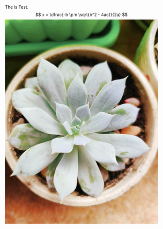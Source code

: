 The is Test.
$$	x = \dfrac{-b \pm \sqrt{b^2 - 4ac}}{2a} $$
![2020-4-6](./image/succulent_plant.jpg "Succulent Plant")

